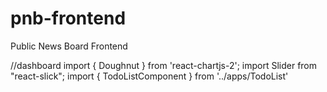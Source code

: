 # pnb-frontend

Public News Board Frontend

//dashboard
import { Doughnut } from 'react-chartjs-2';
import Slider from "react-slick";
import { TodoListComponent } from '../apps/TodoList'


